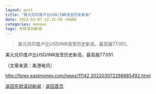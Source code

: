 ```yaml
---
layout: post
title: "美元兑印度卢比USD/INR涨至历史新高"
date: 2022-03-07 12:33:58 +0800
categories: emnews
tags: 东财滚动新闻
---
```

> 美元兑印度卢比USD/INR涨至历史新高，最高报77.051。

<p>美元兑印度卢比USD/INR涨至历史新高，最高报77.051.</p><p class="em_media">（文章来源：美港电讯）</p>

<http://forex.eastmoney.com/news/11142,202203072298885492.html>

[返回东财滚动新闻](//finews.withounder.com/emnews/)｜[返回首页](//finews.withounder.com/)